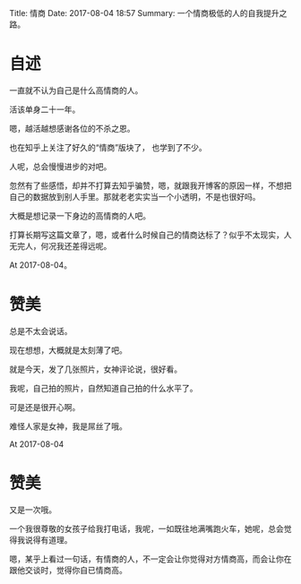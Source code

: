 Title: 情商
Date: 2017-08-04 18:57
Summary: 一个情商极低的人的自我提升之路。

# 自述

一直就不认为自己是什么高情商的人。

活该单身二十一年。

嗯，越活越想感谢各位的不杀之恩。

也在知乎上关注了好久的“情商”版块了， 也学到了不少。

人呢，总会慢慢进步的对吧。

忽然有了些感悟，却并不打算去知乎骗赞，嗯，就跟我开博客的原因一样，不想把自己的数据放到别人手里。那就老老实实当一个小透明，不是也很好吗。

大概是想记录一下身边的高情商的人吧。

打算长期写这篇文章了，嗯，或者什么时候自己的情商达标了？似乎不太现实，人无完人，何况我还差得远呢。

At 2017-08-04。

# 赞美

总是不太会说话。

现在想想，大概就是太刻薄了吧。

就是今天，发了几张照片，女神评论说，很好看。

我呢，自己拍的照片，自然知道自己拍的什么水平了。

可是还是很开心啊。

难怪人家是女神，我是屌丝了哦。

At 2017-08-04

# 赞美

又是一次哦。

一个我很尊敬的女孩子给我打电话，我呢，一如既往地满嘴跑火车，她呢，总会觉得我说得有道理。

嗯，某乎上看过一句话，有情商的人，不一定会让你觉得对方情商高，而会让你在跟他交谈时，觉得你自已情商高。

















